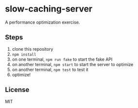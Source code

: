 # slow-caching-server

A performance optimization exercise.

## Steps

1. clone this repository
2. `npm install`
3. on one terminal, `npm run fake` to start the fake API
4. on another terminal, `npm start` to start the server to optimize
5. on another terminal, `npm test` to test it
6. optimize!

## License

MIT
